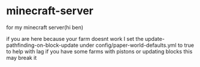 # minecraft-server
for my minecraft server(hi ben)

if you are here because your farm doesnt work I set the update-pathfinding-on-block-update under config/paper-world-defaults.yml to true to help with lag
if you have some farms with pistons or updating blocks this may break it
